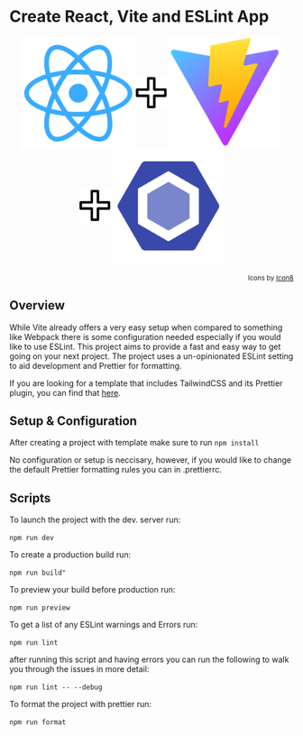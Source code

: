 # Create React, Vite and ESLint App

<p align="center">
<img src="https://github.com/CameronMontgomery/create-react-vite/blob/main/src/assets/react.svg" width="200" align="center"><img src="https://github.com/CameronMontgomery/create-react-vite/blob/main/src/assets/plus-sign-white-tb.svg" width="60" align="center"><img src="https://github.com/CameronMontgomery/create-react-vite/blob/main/src/assets/vite.svg" width="200" align="center"><img src="https://github.com/CameronMontgomery/create-react-vite/blob/main/src/assets/plus-sign-white-tb.svg" width="60" align="center"><img src="https://github.com/CameronMontgomery/create-react-vite/blob/main/src/assets/eslint.svg" width="200" align="center">
</p>

<div align="right">

<sub>Icons by [Icon8](https://www.icons8.com/)</sub>
 
 </div>

## Overview

While Vite already offers a very easy setup when compared to something like Webpack there is some configuration needed especially if you would like to use ESLint. This project aims to provide a fast and easy way to get going on your next project. The project uses a un-opinionated ESLint setting to aid development and Prettier for formatting.

If you are looking for a template that includes TailwindCSS and its Prettier plugin, you can find that [here](https://github.com/CameronMontgomery/create-react-vite-tailwind).

## Setup & Configuration

After creating a project with template make sure to run ```npm install``` 

No configuration or setup is neccisary, however, if you would like to change the default Prettier formatting rules you can in .prettierrc.

## Scripts

To launch the project with the dev. server run:

```npm run dev```

To create a production build run:

```npm run build"```

To preview your build before production run:

```npm run preview```

To get a list of any ESLint warnings and Errors run:

```npm run lint```

after running this script and having errors you can run the following to walk you through the issues in more detail:

```npm run lint -- --debug```

To format the project with prettier run:

```npm run format```
